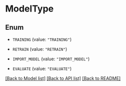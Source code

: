 # ModelType

## Enum


* `TRAINING` (value: `"TRAINING"`)

* `RETRAIN` (value: `"RETRAIN"`)

* `IMPORT_MODEL` (value: `"IMPORT_MODEL"`)

* `EVALUATE` (value: `"EVALUATE"`)


[[Back to Model list]](../README.md#documentation-for-models) [[Back to API list]](../README.md#documentation-for-api-endpoints) [[Back to README]](../README.md)


